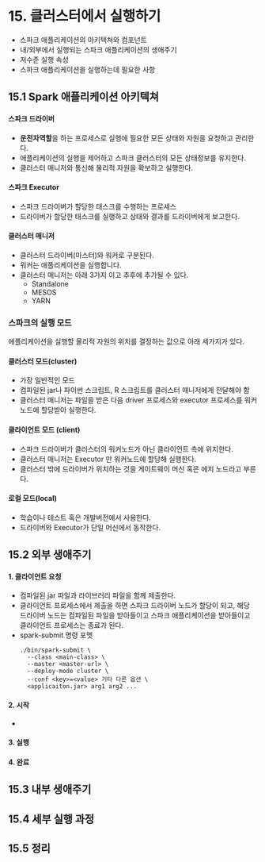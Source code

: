 # 15. 클러스터에서 실행하기

- 스파크 애플리케이션의 아키텍쳐와 컴포넌트 
- 내/외부에서 실행되는 스파크 애플리케이션의 생애주기
- 저수준 실행 속성
- 스파크 애플리케이션을 실행하는데 필요한 사항

## 15.1  Spark 애플리케이션 아키텍쳐

#### 스파크 드라이버
* **운전자역할**을 하는 프로세스로 실행에 필요한 모든 상태와 자원을 요청하고 관리한다.
* 애플리케이션의 실행을 제어하고 스파크 클러스터의 모든 상태정보를 유지한다.
* 클러스터 매니저와 통신해 물리적 자원을 확보하고 실행한다.

#### 스파크 Executor
* 스파크 드라이버가 할당한 태스크를 수행하는 프로세스
* 드라이버가 할당한 태스크를 실행하고 상태와 결과를 드라이버에게 보고한다.

#### 클러스터 매니저
* 클러스터 드라이버(마스터)와 워커로 구분된다.
* 워커는 애플리케이션을 실행합니다.
* 클러스터 매니저는 아래 3가지 이고 추후에 추가될 수 있다.
  * Standalone 
  * MESOS
  * YARN

### 스파크의 실행 모드

애플리케이션을 실행할 물리적 자원의 위치를 결정하는 값으로 아래 세가지가 있다.

#### 클러스터 모드(cluster)
* 가장 일반적인 모드
* 컴파일된 jar나 파이썬 스크립트, R 스크립트를 클러스터 매니저에게 전달해야 함
* 클러스터 매니저는 파일을 받은 다음 driver 프로세스와 executor 프로세스를 워커노드에 할당받아 실행한다.
  
#### 클라이언트 모드 (client)
* 스파크 드라이버가 클러스터의 워커노드가 아닌 클라이언트 측에 위치한다.
* 클러스터 매니저는 Executor 만 워커노드에 할당해 실행한다.
* 클러스터 밖에 드라이버가 위치하는 것을 게이트웨이 머신 혹은 에지 노드라고 부른다.

#### 로컬 모드(local)
* 학습이나 테스트 혹은 개발버전에서 사용한다.
* 드라이버와 Executor가 단일 머신에서 동작한다.


## 15.2 외부 생애주기

#### 1. 클라이언트 요청
* 컴파일된 jar 파일과 라이브러리 파일을 함께 제출한다.
* 클라이언트 프로세스에서 제출을 하면 스파크 드라이버 노드가 할당이 되고, 해당 드라이버 노드는 컴파일된 파일을 받아들이고 스파크 애플리케이션을 받아들이고 클라이언트 프로세스는 종료가 된다.
* spark-submit 명령 포멧
  ```
  ./bin/spark-submit \
    --class <main-class> \
    --master <master-url> \
    --deploy-mode cluster \
    --conf <key>=<value> 기타 다른 옵션 \
    <applicaiton.jar> arg1 arg2 ...

  ```

#### 2. 시작
* 

#### 3. 실행

#### 4. 완료


## 15.3 내부 생애주기 


## 15.4 세부 실행 과정 


## 15.5 정리